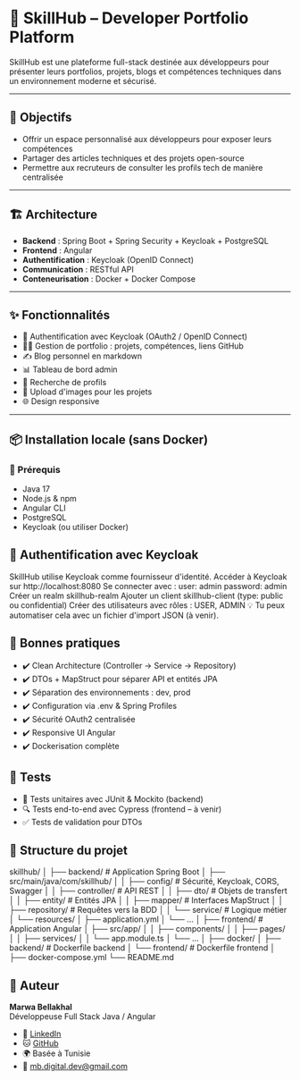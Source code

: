 # 🚀 SkillHub – Developer Portfolio Platform

SkillHub est une plateforme full-stack destinée aux développeurs pour présenter leurs portfolios, projets, blogs et compétences techniques dans un environnement moderne et sécurisé.

---

## 🧠 Objectifs

- Offrir un espace personnalisé aux développeurs pour exposer leurs compétences
- Partager des articles techniques et des projets open-source
- Permettre aux recruteurs de consulter les profils tech de manière centralisée

---

## 🏗️ Architecture

- **Backend** : Spring Boot + Spring Security + Keycloak + PostgreSQL
- **Frontend** : Angular
- **Authentification** : Keycloak (OpenID Connect)
- **Communication** : RESTful API
- **Conteneurisation** : Docker + Docker Compose

---
## ✨ Fonctionnalités

- 🔐 Authentification avec Keycloak (OAuth2 / OpenID Connect)
- 🧑‍💻 Gestion de portfolio : projets, compétences, liens GitHub
- ✍️ Blog personnel en markdown
- 📊 Tableau de bord admin
- 🔎 Recherche de profils
- 📁 Upload d'images pour les projets
- 🌐 Design responsive

---

## 📦 Installation locale (sans Docker)

### 🧩 Prérequis

- Java 17
- Node.js & npm
- Angular CLI
- PostgreSQL
- Keycloak (ou utiliser Docker)

## 🔐 Authentification avec Keycloak
SkillHub utilise Keycloak comme fournisseur d'identité.
Accéder à Keycloak sur http://localhost:8080
Se connecter avec :
user: admin
password: admin
Créer un realm skillhub-realm
Ajouter un client skillhub-client (type: public ou confidential)
Créer des utilisateurs avec rôles : USER, ADMIN
💡 Tu peux automatiser cela avec un fichier d'import JSON (à venir).


## 📌 Bonnes pratiques
- ✔️ Clean Architecture (Controller → Service → Repository)
- ✔️ DTOs + MapStruct pour séparer API et entités JPA
- ✔️ Séparation des environnements : dev, prod
- ✔️ Configuration via .env & Spring Profiles
- ✔️ Sécurité OAuth2 centralisée
- ✔️ Responsive UI Angular
- ✔️ Dockerisation complète


## 🧪 Tests
- 🔬 Tests unitaires avec JUnit & Mockito (backend)
- 🔍 Tests end-to-end avec Cypress (frontend – à venir)
- ✅ Tests de validation pour DTOs



 ## 📁 Structure du projet

skillhub/
│
├── backend/              # Application Spring Boot
│   ├── src/main/java/com/skillhub/
│   │   ├── config/       # Sécurité, Keycloak, CORS, Swagger
│   │   ├── controller/   # API REST
│   │   ├── dto/          # Objets de transfert
│   │   ├── entity/       # Entités JPA
│   │   ├── mapper/       # Interfaces MapStruct
│   │   ├── repository/   # Requêtes vers la BDD
│   │   └── service/      # Logique métier
│   └── resources/
│       ├── application.yml
│       └── ...
│
├── frontend/             # Application Angular
│   ├── src/app/
│   │   ├── components/
│   │   ├── pages/
│   │   ├── services/
│   │   └── app.module.ts
│   └── ...
│
├── docker/
│   ├── backend/          # Dockerfile backend
│   └── frontend/         # Dockerfile frontend
│
├── docker-compose.yml
└── README.md


## 📖 Auteur

**Marwa Bellakhal**  
Développeuse Full Stack Java / Angular

- 💼 [LinkedIn](https://www.linkedin.com/in/marwa-bellakhal-1b8b18105/)
- 🐱 [GitHub](https://github.com/mbcodes-hub)
- 🌍 Basée à Tunisie
- 📧 mb.digital.dev@gmail.com

